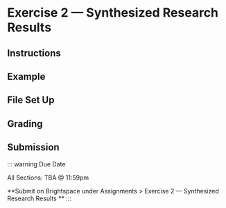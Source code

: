 # Exercise 2 — Synthesized Research Results

## Instructions

## Example

## File Set Up

## Grading

## Submission

::: warning Due Date

All Sections: TBA @ 11:59pm

**Submit on Brightspace under Assignments > Exercise 2 — Synthesized Research Results **
:::
